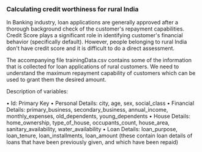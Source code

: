 ###  Calculating credit worthiness for rural India ####
In Banking industry, loan applications are generally approved after a thorough background check of the customer's repayment capabilities. Credit Score plays a significant role in identifying customer's financial behavior (specifically default). However, people belonging to rural India don't have credit score and it is difficult to do a direct assessment.

The accompanying file trainingData.csv contains some of the information that is collected for loan applications of rural customers. We need to understand the maximum repayment capability of customers which can be used to grant them the desired amount.

Description of variables:

• Id: Primary Key
• Personal Details: city, age, sex, social_class
• Financial Details: primary_business, secondary_business, annual_income, monthly_expenses,
old_dependents, young_dependents
• House Details: home_ownership, type_of_house, occupants_count, house_area, sanitary_availability,
water_availability
• Loan Details: loan_purpose, loan_tenure, loan_installments, loan_amount (these contain loan details
of loans that have been previously given, and which have been repaid)
